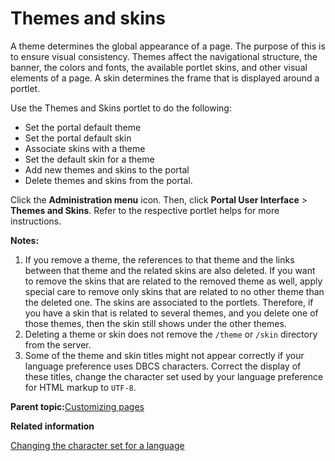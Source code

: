 # Themes and skins 

A theme determines the global appearance of a page. The purpose of this is to ensure visual consistency. Themes affect the navigational structure, the banner, the colors and fonts, the available portlet skins, and other visual elements of a page. A skin determines the frame that is displayed around a portlet.

Use the Themes and Skins portlet to do the following:

-   Set the portal default theme
-   Set the portal default skin
-   Associate skins with a theme
-   Set the default skin for a theme
-   Add new themes and skins to the portal
-   Delete themes and skins from the portal.

Click the **Administration menu** icon. Then, click **Portal User Interface** \> **Themes and Skins**. Refer to the respective portlet helps for more instructions.

**Notes:**

1.  If you remove a theme, the references to that theme and the links between that theme and the related skins are also deleted. If you want to remove the skins that are related to the removed theme as well, apply special care to remove only skins that are related to no other theme than the deleted one. The skins are associated to the portlets. Therefore, if you have a skin that is related to several themes, and you delete one of those themes, then the skin still shows under the other themes.
2.  Deleting a theme or skin does not remove the `/theme` or `/skin` directory from the server.
3.  Some of the theme and skin titles might not appear correctly if your language preference uses DBCS characters. Correct the display of these titles, change the character set used by your language preference for HTML markup to `UTF-8`.

**Parent topic:**[Customizing pages ](../admin-system/admcustom.md)

**Related information**  


[Changing the character set for a language ](../admin-system/adchgchar.md)

